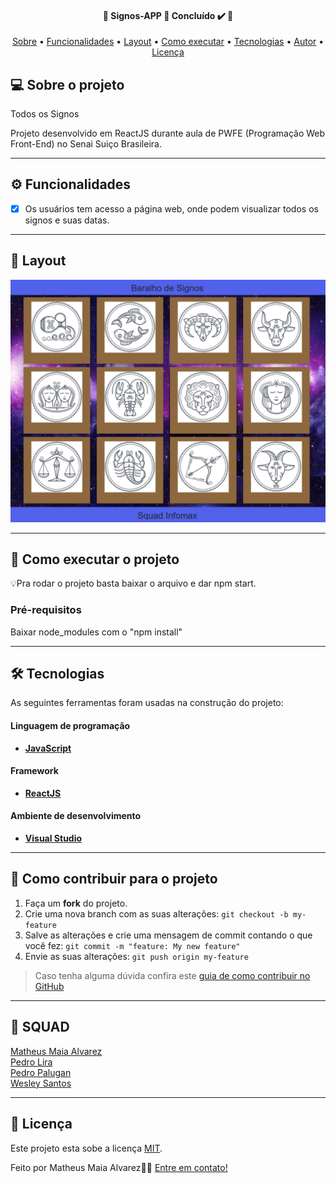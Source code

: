 <h4 align="center"> 
	🚧  Signos-APP 🚀 Concluído ✔️ 🚧
</h4>

<p align="center">
 <a href="#-sobre-o-projeto">Sobre</a> •
 <a href="#-Funcionalidades">Funcionalidades</a> •
 <a href="#-layout">Layout</a> • 
 <a href="#-como-executar-o-projeto">Como executar</a> • 
 <a href="#-tecnologias">Tecnologias</a> • 
 <a href="#-autor">Autor</a> • 
 <a href="#user-content--licença">Licença</a>
</p>


## 💻 Sobre o projeto

Todos os Signos

Projeto desenvolvido em ReactJS durante aula de PWFE (Programação Web Front-End) no Senai Suiço Brasileira. 

---

## ⚙️ Funcionalidades

- [x] Os usuários tem acesso a página web, onde podem visualizar todos os signos e suas datas.

---

## 🎨 Layout
![Signos Web](https://github.com/Innovation-Skyline0/Signos-APP/blob/main/_assets/layout.png)

---

## 🚀 Como executar o projeto

💡Pra rodar o projeto basta baixar o arquivo e dar npm start.

### Pré-requisitos

Baixar node_modules com o "npm install"

---

## 🛠 Tecnologias

As seguintes ferramentas foram usadas na construção do projeto:

#### **Linguagem de programação**

-   **[JavaScript](https://developer.mozilla.org/pt-BR/docs/Web/JavaScript)**

#### **Framework**

-   **[ReactJS](https://pt-br.reactjs.org)**


#### **Ambiente de desenvolvimento**

-   **[Visual Studio](https://visualstudio.microsoft.com)**

---

## 💪 Como contribuir para o projeto

1. Faça um **fork** do projeto.
2. Crie uma nova branch com as suas alterações: `git checkout -b my-feature`
3. Salve as alterações e crie uma mensagem de commit contando o que você fez: `git commit -m "feature: My new feature"`
4. Envie as suas alterações: `git push origin my-feature`
> Caso tenha alguma dúvida confira este [guia de como contribuir no GitHub](./CONTRIBUTING.md)

---

## 🦸 SQUAD

<a href="https://br.linkedin.com/in/matheus-maia-alvarez-">Matheus Maia Alvarez</a>
<br />
<a href="https://github.com/lir4">Pedro Lira</a>
<br />
<a href="https://github.com/pedropalugan">Pedro Palugan</a>
<br />
<a href="https://github.com/WesleWW">Wesley Santos</a>
<br />

---

## 📝 Licença

Este projeto esta sobe a licença [MIT](./LICENSE).

Feito por Matheus Maia Alvarez👋🏽 [Entre em contato!](https://br.linkedin.com/in/matheus-maia-alvarez-)
